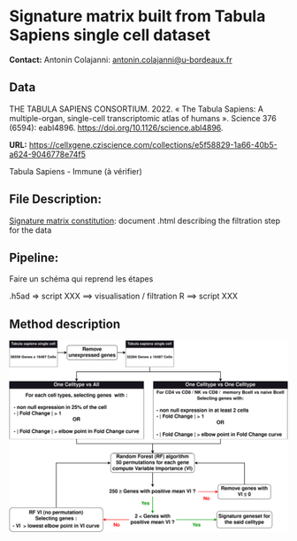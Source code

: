# Signature matrix built from Tabula Sapiens single cell dataset

**Contact:**
Antonin Colajanni: antonin.colajanni@u-bordeaux.fr

## Data
THE TABULA SAPIENS CONSORTIUM. 2022. « The Tabula Sapiens: A multiple-organ, single-cell transcriptomic atlas of humans ». Science 376 (6594): eabl4896. https://doi.org/10.1126/science.abl4896.

**URL:** 
https://cellxgene.cziscience.com/collections/e5f58829-1a66-40b5-a624-9046778e74f5

Tabula Sapiens - Immune (à vérifier)


## File Description: 

[Signature matrix constitution](/markdown/): document .html describing the filtration step for the data


## Pipeline: 

Faire un schéma qui reprend les étapes

.h5ad => script XXX ==> visualisation / filtration R ==> script XXX

## Method description 

![schéma](/doc/Diapo_pathseq-TabulaSapiens.drawio.png)
